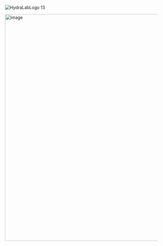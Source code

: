![HydraLabLogo 13](https://github.com/RodoJML/SUNY_NP_HydraServer/assets/63088555/66a9fd96-ba45-4a6c-b6d2-fbc69b738ef5)

<img width="749" alt="image" src="https://github.com/RodoJML/SUNY_NP_HydraServer/assets/63088555/e3099a6b-e416-45c7-981b-7feca87333ae">

